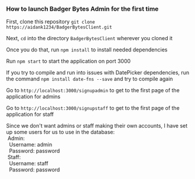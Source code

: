 ### How to launch Badger Bytes Admin for the first time

First, clone this repository ```git clone https://aidank1234/BadgerBytesClient.git```

Next, ```cd``` into the directory ```BadgerBytesClient``` wherever you cloned it

Once you do that, run ```npm install``` to install needed dependencies

Run ```npm start``` to start the application on port 3000

If you try to compile and run into issues with DatePicker dependencies, run the command ```npm install date-fns --save``` and try to compile again

Go to ```http://localhost:3000/signupadmin``` to get to the first page of the application for admins

Go to ```http://localhost:3000/signupstaff``` to get to the first page of the application for staff

Since we don't want admins or staff making their own accounts, I have set up some users for us to use in the database:  <br />
  &nbsp;Admin:  <br />
    &nbsp;&nbsp;Username: admin  <br />
    &nbsp;&nbsp;Password: password  <br />
  &nbsp;Staff:  <br />
    &nbsp;&nbsp;Username: staff  <br />
    &nbsp;&nbsp;Password: password  <br />

